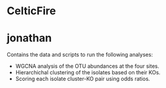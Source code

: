 # CelticFire

# jonathan

Contains the data and scripts to run the following analyses:

* WGCNA analysis of the OTU abundances at the four sites.
* Hierarchichal clustering of the isolates based on their KOs. 
* Scoring each isolate cluster-KO pair using odds ratios.
